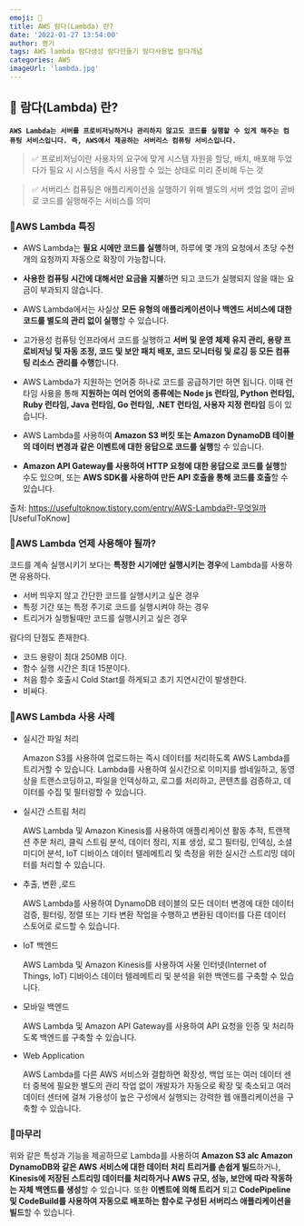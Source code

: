 ```yaml
---
emoji: 🚀
title: AWS 람다(Lambda) 란?
date: '2022-01-27 13:54:00'
author: 쩡기
tags: AWS lambda 람다생성 람다만들기 람다사용법 람다개념
categories: AWS
imageUrl: 'lambda.jpg'
---
```


## 🎈 람다(Lambda) 란?
**`AWS Lambda는 서버를 프로비저닝하거나 관리하지 않고도 코드를 실행할 수 있게 해주는 컴퓨팅 서비스입니다. 즉, AWS에서 제공하는 서버리스 컴퓨팅 서비스입니다.`**

> ✅ 프로비저닝이란 사용자의 요구에 맞게 시스템 자원을 할당, 배치, 배포해 두었다가 필요 시 시스템을 즉시 사용할 수 있는 상태로 미리 준비해 두는 것

> ✅ 서버리스 컴퓨팅은 애플리케이션을 실행하기 위해 별도의 서버 셋업 없이 곧바로 코드를 실행해주는 서비스를 의미

### 🍕AWS Lambda 특징
- AWS Lambda는 **필요 시에만 코드를 실행**하며, 하루에 몇 개의 요청에서 초당 수천 개의 요청까지 자동으로 확장이 가능합니다.

- **사용한 컴퓨팅 시간에 대해서만 요금을 지불**하면 되고 코드가 실행되지 않을 때는 요금이 부과되지 않습니다.

- AWS Lambda에서는 사실상 **모든 유형의 애플리케이션이나 백엔드 서비스에 대한 코드를 별도의 관리 없이 실행**할 수 있습니다.

- 고가용성 컴퓨팅 인프라에서 코드를 실행하고 **서버 및 운영 체제 유지 관리, 용량 프로비저닝 및 자동 조정, 코드 및 보안 패치 배포, 코드 모니터링 및 로깅 등 모든 컴퓨팅 리소스 관리를 수행**합니다.

- AWS Lambda가 지원하는 언어중 하나로 코드를 공급하기만 하면 됩니다. 이때 런타임 사용을 통해 **지원하는 여러 언어의 종류에는 Node js 런타임, Python 런타임, Ruby 런타임, Java 런타임, Go 런타임, .NET 런타임, 사용자 지정 런타임** 등이 있습니다.

- AWS Lambda를 사용하여 **Amazon S3 버킷 또는 Amazon DynamoDB 테이블의 데이터 변경과 같은 이벤트에 대한 응답으로 코드를 실행**할 수 있습니다.

- **Amazon API Gateway를 사용하여 HTTP 요청에 대한 응답으로 코드를 실행**할 수도 있으며, 또는 **AWS SDK를 사용하여 만든 API 호출을 통해 코드를 호출**할 수 있습니다.

출처: https://usefultoknow.tistory.com/entry/AWS-Lambda란-무엇일까 [UsefulToKnow]

### 🍔AWS Lambda 언제 사용해야 될까?
코드를 계속 실행시키기 보다는 **특정한 시기에만 실행시키는 경우**에 Lambda를 사용하면 유용하다.

- 서버 띄우지 않고 간단한 코드를 실행시키고 싶은 경우
- 특정 기간 또는 특정 주기로 코드를 실행시켜야 하는 경우
- 트리거가 실행될때만 코드를 실행시키고 싶은 경우

람다의 단점도 존재한다.

- 코드 용량이 최대 250MB 이다.
- 함수 실행 시간은 최대 15분이다.
- 처음 함수 호출시 Cold Start를 하게되고 초기 지연시간이 발생한다.
- 비싸다.

### 🍟AWS Lambda 사용 사례

- 실시간 파일 처리

    Amazon S3를 사용하여 업로드하는 즉시 데이터를 처리하도록 AWS Lambda를 트리거할 수 있습니다. Lambda를 사용하여 실시간으로 이미지를 썸네일하고, 동영상을 트랜스코딩하고, 파일을 인덱싱하고, 로그를 처리하고, 콘텐츠를 검증하고, 데이터를 수집 및 필터링할 수 있습니다.

- 실시간 스트림 처리

    AWS Lambda 및 Amazon Kinesis를 사용하여 애플리케이션 활동 추적, 트랜잭션 주문 처리, 클릭 스트림 분석, 데이터 정리, 지표 생성, 로그 필터링, 인덱싱, 소셜 미디어 분석, IoT 디바이스 데이터 텔레메트리 및 측정을 위한 실시간 스트리밍 데이터를 처리할 수 있습니다.

- 추출, 변환 ,로드

    AWS Lambda를 사용하여 DynamoDB 테이블의 모든 데이터 변경에 대한 데이터 검증, 필터링, 정렬 또는 기타 변환 작업을 수행하고 변환된 데이터를 다른 데이터 스토어로 로드할 수 있습니다.

- IoT 백엔드

    AWS Lambda 및 Amazon Kinesis를 사용하여 사물 인터넷(Internet of Things, IoT) 디바이스 데이터 텔레메트리 및 분석을 위한 백엔드를 구축할 수 있습니다.

- 모바일 백엔드

    AWS Lambda 및 Amazon API Gateway를 사용하여 API 요청을 인증 및 처리하도록 백엔드를 구축할 수 있습니다.

- Web Application

    AWS Lambda를 다른 AWS 서비스와 결합하면 확장성, 백업 또는 여러 데이터 센터 중복에 필요한 별도의 관리 작업 없이 개발자가 자동으로 확장 및 축소되고 여러 데이터 센터에 걸쳐 가용성이 높은 구성에서 실행되는 강력한 웹 애플리케이션을 구축할 수 있습니다.


### 🌭마무리
위와 같은 특성과 기능을 제공하므로 Lambda를 사용하여 **Amazon S3 alc Amazon DynamoDB와 같은 AWS 서비스에 대한 데이터 처리 트리거를 손쉽게 빌드**하거나, **Kinesis에 저장된 스트리밍 데이터를 처리하거나 AWS 규모, 성능, 보안에 따라 작동하는 자체 백엔드를 생성**할 수 있습니다. 또한 **이벤트에 의해 트리거** 되고 **CodePipeline 및 CodeBuild를 사용하여 자동으로 배포하는 함수로 구성된 서버리스 애플리케이션을 빌드**할 수 있습니다.
<br>
<br>

```toc

```
